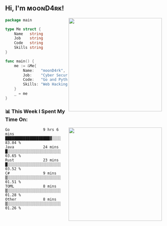 <h2> Hi, I'm ᴍᴏᴏɴD4ʀᴋ!</h2>
<img align='right' src="https://github-readme-stats.vercel.app/api?username=moond4rk&show_icons=true&theme=radical" width="300">


```go
package main

type Me struct {
	Name   string
	Job    string
	Code   string
	Skills string
}

func main() {
	me := &Me{
		Name:   "moonD4rk",
		Job:    "Cyber Security Engineer",
		Code:   "Go and Python and Others",
		Skills: "Web Hacking ^o^",
	}
	_ = me
}
```



<h3>📊 This Week I Spent My Time On:</h3>
<img align='right' src="https://spotify-github-profile.vercel.app/api/view?uid=zbgk3g7ojwjwrwrleo6u8mhub&cover_image=true&theme=novatorem" width="300">

<!--START_SECTION:waka-->

```text
Go               9 hrs 6 mins    ████████████████████▓░░░░   83.04 %
Java             24 mins         █░░░░░░░░░░░░░░░░░░░░░░░░   03.65 %
Rust             23 mins         █░░░░░░░░░░░░░░░░░░░░░░░░   03.52 %
C#               9 mins          ▒░░░░░░░░░░░░░░░░░░░░░░░░   01.51 %
TOML             8 mins          ▒░░░░░░░░░░░░░░░░░░░░░░░░   01.28 %
Other            8 mins          ▒░░░░░░░░░░░░░░░░░░░░░░░░   01.26 %
```

<!--END_SECTION:waka-->

